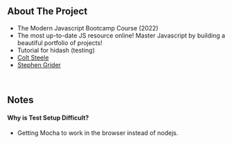 ## About The Project

- The Modern Javascript Bootcamp Course (2022)
- The most up-to-date JS resource online! Master Javascript by building a beautiful portfolio of projects!
- Tutorial for hidash (testing)
- [Colt Steele](https://github.com/Colt)
- [Stephen Grider](https://github.com/StephenGrider)

&nbsp;

## Notes

#### Why is Test Setup Difficult?

- Getting Mocha to work in the browser instead of nodejs.

&nbsp;
